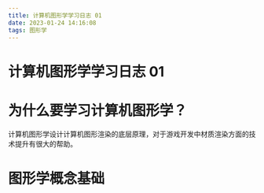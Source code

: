 ```yaml
---
title: 计算机图形学学习日志 01
date: 2023-01-24 14:16:08
tags: 图形学
---
```


# 计算机图形学学习日志 01

# 为什么要学习计算机图形学？

计算机图形学设计计算机图形渲染的底层原理，对于游戏开发中材质渲染方面的技术提升有很大的帮助。

# 图形学概念基础


